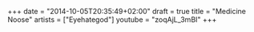 +++
date = "2014-10-05T20:35:49+02:00"
draft = true
title = "Medicine Noose"
artists = ["Eyehategod"]
youtube = "zoqAjL_3mBI"
+++

